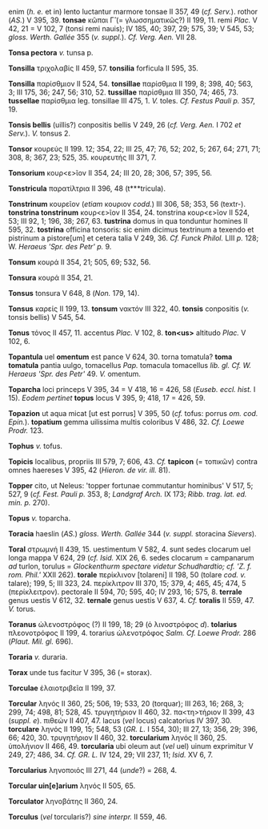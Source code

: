 enim (*h. e.* et in) lento luctantur marmore tonsae II 357, 49 (*cf.
Serv.*). rothor (*AS.*) V 395, 39. **tonsae** κῶπαι Γ̂ (= γλωσσηματικῶς?)
II 199, 11. remi *Plac.* V 42, 21 = V 102, 7 (tonsi remi nauis); IV 185,
40; 397, 29; 575, 39; V 545, 53; *gloss. Werth. Gallée* 355 (*v.*
*suppl.*). *Cf. Verg. Aen.* VII 28.

**Tonsa pectora** *v.* tunsa p.

**Tonsilla** τριχολαβίς II 459, 57. **ton­silia** forficula II 595, 35.

**Tonsilla** παρίσθμιον II 524, 54. **tonsillae** παρίσθμια II 199, 8;
398, 40; 563, 3; III 175, 36; 247, 56; 310, 52. **tussillae** παρίσθμια
III 350, 74; 465, 73. **tussellae** παρίσθμια leg. tonsillae III 475, 1.
*V.* toles. *Cf. Festus Pauli p.* 357, 19.

**Tonsis bellis** (uillis?) conpositis bellis V 249, 26 (*cf. Verg.
Aen.* I 702 *et Serv.*). *V.* tonsus 2.

**Tonsor** κουρεύς II 199. 12; 354, 22; III 25, 47; 76, 52; 202, 5; 267,
64; 271, 71; 308, 8; 367, 23; 525, 35. κουρευτής III 371, 7.

**Tonsorium** κουρ\<ε\>ῖον II 354, 24; III 20, 28; 306, 57; 395, 56.

**Tonstricula** παρατίλτρια II 396, 48 (t\*\*\*tricula).

**Tonstrinum** κουρεῖον (*etiam* κουριον *codd.*) III 306, 58; 353, 56
(textr-). **tonstrina tonstrinum** κουρ\<ε\>ῖον II 354, 24. tonstrina
κουρ\<ε\>ῖον II 524, 53; III 92, 1; 196, 38; 267, 63. **tustrina** domus
in qua tonduntur homines II 595, 32. **tostrina** officina tonsoris: sic
enim dicimus textrinum a texendo et pistrinum a pistore[um] et cetera
talia V 249, 36. *Cf. Funck Philol.* LIII *p.* 128; W. *Heraeus 'Spr.
des Petr' p.* 9.

**Tonsum** κουρά II 354, 21; 505, 69; 532, 56.

**Tonsura** κουρά II 354, 21.

**Tonsus** tonsura V 648, 8 (*Non.* 179, 14).

**Tonsus** καρείς II 199, 13. **tonsum** νακτόν III 322, 40. **tonsis**
conpositis (*v.* tonsis bellis) V 545, 54.

**Tonus** τόνος II 457, 11. accentus *Plac.* V 102, 8. **ton\<us\>**
altitudo *Plac.* V 102, 6.

**Topantula** uel **omentum** est pance V 624, 30. torna tomatula?
**toma tomatula** pantia uulgo, tomacellus *Pap.* tomacula tomacellus
*lib. gl. Cf. W. Heraeus 'Spr. des Petr'* 49. *V.* omentum.

**Toparcha** loci princeps V 395, 34 = V 418, 16 = 426, 58 (*Euseb.
eccl. hist.* I 15). *Eodem pertinet* **topus** locus V 395, 9; 418, 17 =
426, 59.

**Topazion** ut aqua micat [ut est porrus] V 395, 50 (*cf.* tofus:
porrus *om. cod. Epin.*). **topatium** gemma uilissima multis
coloribus V 486, 32. *Cf. Loewe Prodr.* 123.

**Tophus** *v.* tofus.

**Topicis** localibus, propriis III 579, 7; 606, 43. *Cf.* **tapicon**
(= τοπικῶν) contra omnes haereses V 395, 42 (*Hieron. de vir. ill.*
81).

**Topper** cito, ut Neleus: 'topper fortunae commutantur hominibus' V
517, 5; 527, 9 (*cf. Fest. Pauli p.* 353, 8; *Landgraf Arch.* IX
173; *Ribb. trag. lat. ed. min. p.* 270).

**Topus** *v.* toparcha.

**Toracia** haeslin (*AS.*) *gloss. Werth. Gallée* 344 (*v. suppl.*
storacina *Sievers*).

**Toral** στρωμνή II 439, 15. uestimentum V 582, 4. sunt sedes clocarum
uel longa mappa V 624, 29 (*cf. Isid.* XIX 26, 6. sedes clocarum =
campanarum *ad* turlon, torulus = *Glockenthurm spec­tare videtur
Schudhardtio; cf. 'Z. f. rom. Phil.'* XXII 262). **torale** περίκλινον
[tolareni] II 198, 50 (tolare *cod. v.* talare); 199, 5; III 323, 24.
περίκλιτρον III 370, 15; 379, 4; 465, 45; 474, 5 (περίκλειτρον).
pectorale II 594, 70; 595, 40; IV 293, 16; 575, 8. **terrale** genus
uestis V 612, 32. **ternale** genus uestis V 637, 4. *Cf.* **toralis**
II 559, 47. *V.* torus.

**Toranus** ὠλενοστρόφος (?) II 199, 18; 29 (ὁ λινοστρόφος *d*).
**tolarius** πλεονοτρόφος II 199, 4. torarius ὠλενοτρόφος *Salm. Cf.
Loewe Prodr.* 286 (*Plaut. Mil. gl.* 696).

**Toraria** *v.* duraria.

**Torax** unde tus facitur V 395, 36 (= storax).

**Torculae** ἐλαιοτριβεῖα II 199, 37.

**Torcular** ληνός II 360, 25; 506, 19; 533, 20 (torquar); III 263, 16;
268, 3; 299, 74; 498, 81; 528, 45. τρυγητήριον II 460, 32.
πα\<τη\>τήριον II 399, 43 (*suppl. e*). πιθεών II 407, 47. lacus (*vel*
locus) calcatorius IV 397, 30. **torculare** ληνός II 199, 15; 548, 53
(*GR. L.* I 554, 30); III 27, 13; 356, 29; 396, 66; 420, 30. τρυγητήριον
II 460, 32. **torcularium** ληνός II 360, 25. ὑπολήνιον II 466, 49.
**torcularia** ubi oleum aut (*vel* uel) uinum exprimitur V 249, 27;
486, 34. *Cf. GR. L.* IV 124, 29; VII 237, 11; *Isid.* XV 6, 7.

**Torcularius** ληνοποιός III 271, 44 (*unde*?) = 268, 4.

**Torcular uin[e]arium** ληνός II 505, 65.

**Torculator** ληνοβάτης II 360, 24.

**Torculus** (*vel* torcularis?) *sine interpr.* II 559, 46.

